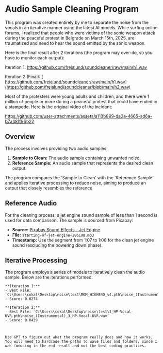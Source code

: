 # Audio Sample Cleaning Program

This program was created entirely by me to separate the noise from the vocals in an iterative manner using the latest AI models.
While surfing online forums, I realized that people who were victims of the sonic weapon attack during the peaceful protest in Belgrade on March 15th, 2025, are traumatized and need to hear the sound emitted by the sonic weapon.

Here is the final result after 2 iterations (the program may over-do, so you have to monitor each output):

Iteration 1:  https://github.com/frejalund/soundcleaner/raw/main/h1.wav

Iteration 2 (Final): [ https://github.com/frejalund/soundcleaner/raw/main/h1.wav](https://github.com/frejalund/soundcleaner/blob/main/h2.wav)




Most of the protesters were young adults and children, and there were 1 million of people or more during a peaceful protest that could have ended in a stampede. Here is the original video of the incident:


https://github.com/user-attachments/assets/a110b899-da2a-4665-ad6a-b7a481f96b22


## Overview

The process involves providing two audio samples:

1. **Sample to Clean:** The audio sample containing unwanted noise.
2. **Reference Sample:** An audio sample that represents the desired clean output.

The program compares the 'Sample to Clean' with the 'Reference Sample' and applies iterative processing to reduce noise, aiming to produce an output that closely resembles the reference.

## Reference Audio

For the cleaning process, a jet engine sound sample of less than 1 second is used for data comparison. The sample is sourced from Pixabay:

- **Source:** [Pixabay Sound Effects - Jet Engine](https://pixabay.com/sound-effects/search/jet-engine/)
- **File:** `starting-of-jet-engine-286108.mp3`
- **Timestamp:** Use the segment from 1:07 to 1:08 for the clean jet engine sound (excluding the powering down phase).

## Iterative Processing

The program employs a series of models to iteratively clean the audio sample. Below are the iterations performed:

```plaintext
**Iteration 1:**
- Best File: `C:\Users\cokal\Desktop\noise\test\MGM_HIGHEND_v4.pth\noise_(Instrumental)_MGM_HIGHEND_v4.wav`
- Score: 0.0274

**Iteration 2:**
- Best File: `C:\Users\cokal\Desktop\noise\test\3_HP-Vocal-UVR.pth\noise_(Instrumental)_3_HP-Vocal-UVR.wav`
- Score: 0.0429



Use GPT to figure out what the program really does and how it works.  You will need to hardcode the paths to wave files and folders, since I was focusing in the end result and not the best coding practices.

